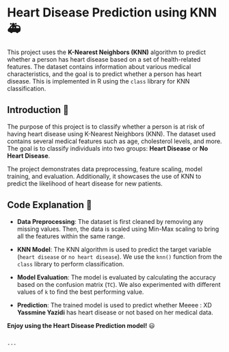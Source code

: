 
# Heart Disease Prediction using KNN 🚑

This project uses the **K-Nearest Neighbors (KNN)** algorithm to predict whether a person has heart disease based on a set of health-related features. The dataset contains information about various medical characteristics, and the goal is to predict whether a person has heart disease. This is implemented in R using the `class` library for KNN classification.

## Introduction 🌟

The purpose of this project is to classify whether a person is at risk of having heart disease using K-Nearest Neighbors (KNN). The dataset used contains several medical features such as age, cholesterol levels, and more. The goal is to classify individuals into two groups: **Heart Disease** or **No Heart Disease**.

The project demonstrates data preprocessing, feature scaling, model training, and evaluation. Additionally, it showcases the use of KNN to predict the likelihood of heart disease for new patients.

## Code Explanation 📝

- **Data Preprocessing**: The dataset is first cleaned by removing any missing values. Then, the data is scaled using Min-Max scaling to bring all the features within the same range.
  
- **KNN Model**: The KNN algorithm is used to predict the target variable (`heart disease` or `no heart disease`). We use the `knn()` function from the `class` library to perform classification.

- **Model Evaluation**: The model is evaluated by calculating the accuracy based on the confusion matrix (`TC`). We also experimented with different values of `k` to find the best performing value.

- **Prediction**: The trained model is used to predict whether Meeee : XD **Yassmine Yazidi** has heart disease or not based on her medical data.


**Enjoy using the Heart Disease Prediction model!** 😃 
```

---
